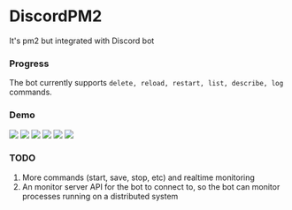 # DiscordPM2
It's pm2 but integrated with Discord bot

### Progress
The bot currently supports `delete, reload, restart, list, describe, log` commands.

### Demo
![](https://github.com/Yuu6883/DiscordPM2/blob/master/demo/list.png?raw=true)
![](https://github.com/Yuu6883/DiscordPM2/blob/master/demo/describe.png?raw=true)
![](https://github.com/Yuu6883/DiscordPM2/blob/master/demo/restart.png?raw=true)
![](https://github.com/Yuu6883/DiscordPM2/blob/master/demo/reload.png?raw=true)
![](https://github.com/Yuu6883/DiscordPM2/blob/master/demo/delete.png?raw=true)
![](https://github.com/Yuu6883/DiscordPM2/blob/master/demo/log.png?raw=true)

### TODO
1. More commands (start, save, stop, etc) and realtime monitoring
2. An monitor server API for the bot to connect to, so the bot can monitor processes running on a distributed system
